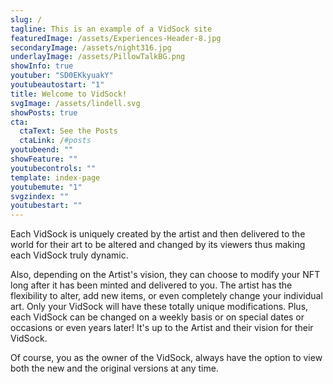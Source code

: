 ```yaml
---
slug: /
tagline: This is an example of a VidSock site
featuredImage: /assets/Experiences-Header-8.jpg
secondaryImage: /assets/night316.jpg
underlayImage: /assets/PillowTalkBG.png
showInfo: true
youtuber: "SD0EKkyuakY"
youtubeautostart: "1"
title: Welcome to VidSock!
svgImage: /assets/lindell.svg
showPosts: true
cta:
  ctaText: See the Posts
  ctaLink: /#posts
youtubeend: ""
showFeature: ""
youtubecontrols: ""
template: index-page
youtubemute: "1"
svgzindex: ""
youtubestart: ""
---
```

Each VidSock is uniquely created by the artist and then delivered to the world for their art to be altered and changed by its viewers thus making each VidSock truly dynamic.

Also, depending on the Artist's vision, they can choose to modify your NFT long after it has been minted and delivered to you. The artist has the flexibility to alter, add new items, or even completely change your individual art. Only your VidSock will have these totally unique modifications. Plus, each VidSock can be changed on a weekly basis or on special dates or occasions or even years later! It's up to the Artist and their vision for their VidSock.

Of course, you as the owner of the VidSock, always have the option to view both the new and the original versions at any time.



